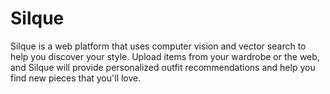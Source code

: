 # Silque
Silque is a web platform that uses computer vision and vector search to help you discover your style. Upload items from your wardrobe or the web, and Silque will provide personalized outfit recommendations and help you find new pieces that you'll love.
